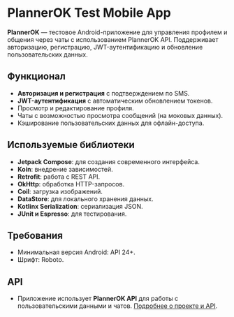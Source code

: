 # PlannerOK Test Mobile App

**PlannerOK** — тестовое Android-приложение для управления профилем и общения через чаты с использованием PlannerOK API. Поддерживает авторизацию, регистрацию, JWT-аутентификацию и обновление пользовательских данных.

## Функционал

- **Авторизация и регистрация** с подтверждением по SMS.
- **JWT-аутентификация** с автоматическим обновлением токенов.
- Просмотр и редактирование профиля.
- Чаты с возможностью просмотра сообщений (на моковых данных).
- Кэширование пользовательских данных для офлайн-доступа.

## Используемые библиотеки

- **Jetpack Compose**: для создания современного интерфейса.
- **Koin**: внедрение зависимостей.
- **Retrofit**: работа с REST API.
- **OkHttp**: обработка HTTP-запросов.
- **Coil**: загрузка изображений.
- **DataStore**: для локального хранения данных.
- **Kotlinx Serialization**: сериализация JSON.
- **JUnit и Espresso**: для тестирования.

## Требования

- Минимальная версия Android: API 24+.
- Шрифт: Roboto.

## API

- Приложение использует **PlannerOK API** для работы с пользовательскими данными и чатов. [Подробнее о проекте и API](https://plannerok.ru/docs#/).

